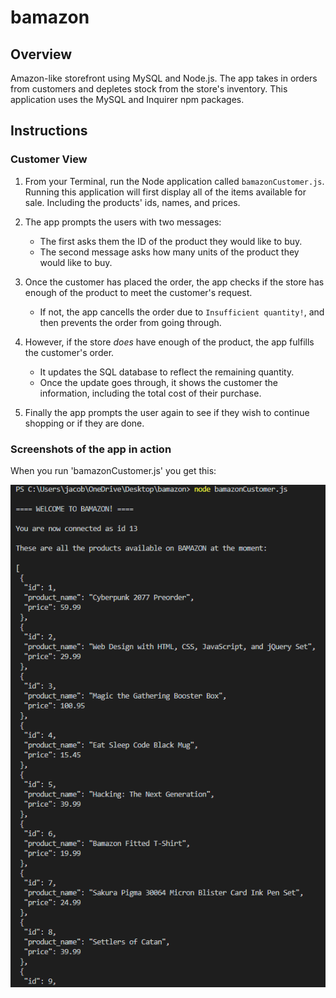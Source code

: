 # bamazon

## Overview

Amazon-like storefront using MySQL and Node.js. The app takes in orders from customers and depletes stock from the store's inventory.  This application uses the MySQL and Inquirer npm packages.

## Instructions

### Customer View

1. From your Terminal, run the Node application called `bamazonCustomer.js`. Running this application will first display all of the items available for sale. Including the products' ids, names, and prices.

2. The app prompts the users with two messages:

    * The first asks them the ID of the product they would like to buy.
    * The second message asks how many units of the product they would like to buy.

3. Once the customer has placed the order, the app checks if the store has enough of the product to meet the customer's request.

    * If not, the app cancells the order due to  `Insufficient quantity!`, and then prevents the order from going through.

4. However, if the store _does_ have enough of the product, the app fulfills the customer's order.
    * It updates the SQL database to reflect the remaining quantity.
    * Once the update goes through, it shows the customer the information, including the total cost of their purchase.
    
5. Finally the app prompts the user again to see if they wish to continue shopping or if they are done.

### Screenshots of the app in action

When you run 'bamazonCustomer.js' you get this:

![Customer View Screen Shot](images/customer.png)

